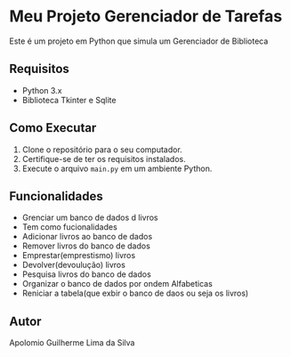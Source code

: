 # Meu Projeto Gerenciador de Tarefas

Este é um projeto em Python que simula um Gerenciador de Biblioteca

## Requisitos

- Python 3.x
- Biblioteca Tkinter e Sqlite

## Como Executar

1. Clone o repositório para o seu computador.
2. Certifique-se de ter os requisitos instalados.
3. Execute o arquivo `main.py` em um ambiente Python.

## Funcionalidades

- Grenciar um banco de dados d livros
- Tem como fucionalidades
- Adicionar livros ao banco de dados
- Remover livros do banco de dados
- Emprestar(emprestismo) livros
- Devolver(devoulução) livros
- Pesquisa livros do banco de dados
- Organizar o banco de dados por ondem Alfabeticas
- Reniciar a tabela(que exbir o banco de daos ou seja os livros)

## Autor

Apolomio Guilherme Lima da Silva
